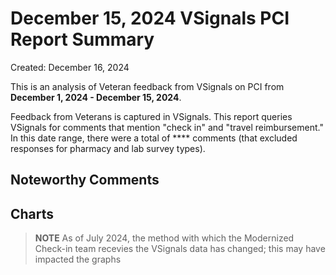# December 15, 2024 VSignals PCI Report Summary

Created: December 16, 2024

This is an analysis of Veteran feedback from VSignals on PCI from **December 1, 2024 - December 15, 2024**. 

Feedback from Veterans is captured in VSignals. This report queries VSignals for comments that mention "check in" and "travel reimbursement." In this date range, there were a total of **** comments (that excluded responses for pharmacy and lab survey types). 

## Noteworthy Comments


## Charts

> **NOTE** As of July 2024, the method with which the Modernized Check-in team recevies the VSignals data has changed; this may have impacted the graphs




<br/><br/>




<br/><br/><br/><br/>
